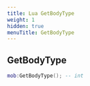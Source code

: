 ```yaml
---
title: Lua GetBodyType
weight: 1
hidden: true
menuTitle: GetBodyType
---
```

## GetBodyType
```lua
mob:GetBodyType(); -- int
```